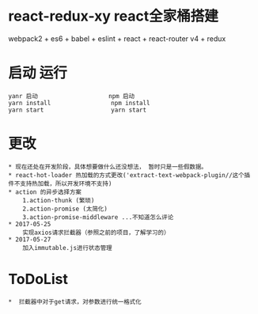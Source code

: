 
# react-redux-xy react全家桶搭建
webpack2 + es6 + babel + eslint + react + react-router v4 + redux 

# 启动 运行
    yanr 启动                    npm 启动
    yarn install                 npm install 
    yarn start                   yarn start                      

# 更改
    * 现在还处在开发阶段，具体想要做什么还没想法， 暂时只是一些假数据。 
    * react-hot-loader 热加载的方式更改('extract-text-webpack-plugin//这个插  件不支持热加载，所以开发环境不支持)
    * action 的异步选择方案
        1.action-thunk (繁琐)
        2.action-promise (太简化)
        3.action-promise-middleware ...不知道怎么评论
    * 2017-05-25
        实现axios请求拦截器（参照之前的项目，了解学习的）
    * 2017-05-27
        加入immutable.js进行状态管理

# ToDoList
    *  拦截器中对于get请求，对参数进行统一格式化
